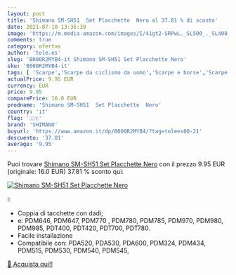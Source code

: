 ```yaml
---
layout: post
title: 'Shimano SM-SH51  Set Placchette  Nero al 37.81 % di sconto'
date: 2021-07-10 13:36:39
image: 'https://m.media-amazon.com/images/I/41gt2-SRPwL._SL500_._SL400_.jpg'
comments: true
category: ofertas
author: 'tole.es'
slug: 'B000R2MYB4-it Shimano SM-SH51 Set Placchette Nero'
sku: 'B000R2MYB4-it'
tags: [ 'Scarpe','Scarpe da ciclismo da uomo','Scarpe e borse','Scarpe sportive da uomo','Scarpe uomo','Sneaker e scarpe sportive da uomo','shimano', ]
actualPrice: 9.95 EUR
currency: EUR
price: 9.95
comparePrice: 16.0 EUR
prodname: 'Shimano SM-SH51  Set Placchette  Nero'
country: 'it'
flag: '🇮🇹'
brand: 'SHIMANO'
buyurl: 'https://www.amazon.it/dp/B000R2MYB4/?tag=tolees00-21'
descuento: '37.81'
average: '9.95'
---
```


Puoi trovare [Shimano SM-SH51  Set Placchette  Nero](https://www.amazon.it/dp/B000R2MYB4/?tag=tolees00-21) con il prezzo 9.95 EUR (originale: 16.0 EUR) 37.81 % sconto qui:

[![Shimano SM-SH51  Set Placchette  Nero](https://m.media-amazon.com/images/I/41gt2-SRPwL._SL500_._SL400_.jpg)](https://www.amazon.it/dp/B000R2MYB4/?tag=tolees00-21)

ℹ️:

- Coppia di tacchette con dadi;
- e: PDM646, PDM647, PDM770 , PDM780, PDM785, PDM970, PDM980, PDM985, PDT400, PDT420, PDT700, PDT780.
- Facile installazione
- Compatibile con: PDA520, PDA530, PDA600, PDM324, PDM434, PDM515, PDM530, PDM540, PDM545,

[🛒 Acquista qui!!](https://www.amazon.it/dp/B000R2MYB4/?tag=tolees00-21)
